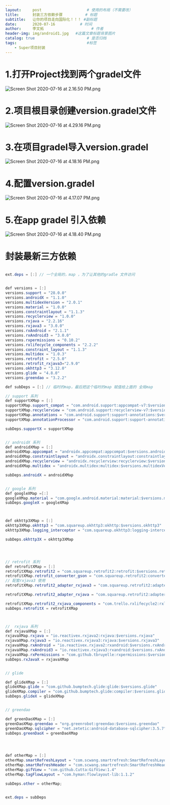 ```yaml
---
layout:     post                    # 使用的布局（不需要改）
title:      封装三方依赖步骤          # 标题 
subtitle:   让你的项目走向国际化！！！ #副标题
date:       2020-07-16           # 时间
author:     李文拓                     # 作者
header-img: img/android1.jpg   #这篇文章标题背景图片
catalog: true                       # 是否归档
tags:                               #标签
    - Super项目封装
---
```


# 1.打开Project找到两个gradel文件
![Screen Shot 2020-07-16 at 2.16.50 PM.png](https://upload-images.jianshu.io/upload_images/21988850-fc73682745a21287.png?imageMogr2/auto-orient/strip%7CimageView2/2/w/1240)

# 2.项目根目录创建version.gradel文件
![Screen Shot 2020-07-16 at 4.29.16 PM.png](https://upload-images.jianshu.io/upload_images/21988850-d0bac78d3eb36a91.png?imageMogr2/auto-orient/strip%7CimageView2/2/w/1240)

# 3.在项目gradel导入version.gradel
![Screen Shot 2020-07-16 at 4.18.16 PM.png](https://upload-images.jianshu.io/upload_images/21988850-a13d45be0511b1fd.png?imageMogr2/auto-orient/strip%7CimageView2/2/w/1240)

# 4.配置version.gradel
![Screen Shot 2020-07-16 at 4.17.07 PM.png](https://upload-images.jianshu.io/upload_images/21988850-2c79de2d0266a9aa.png?imageMogr2/auto-orient/strip%7CimageView2/2/w/1240)

# 5.在app gradel 引入依赖
![Screen Shot 2020-07-16 at 4.18.40 PM.png](https://upload-images.jianshu.io/upload_images/21988850-da91d37baa27fbc1.png?imageMogr2/auto-orient/strip%7CimageView2/2/w/1240)

# 封装最新三方依赖

```java

ext.deps = [:] // 一个全局的，map ，为了让其他的gradle 文件访问


def versions = [:]
versions.support = "28.0.0"
versions.androidX = "1.1.0"
versions.multidexVersion = "2.0.1"
versions.material = "1.0.0"
versions.constraintlayout = "1.1.3"
versions.recyclerview = "1.0.0"
versions.rxjava = "2.2.16"
versions.rxjava3 = "3.0.0"
versions.rxAndroid = "2.1.1"
versions.rxAndroid3 = "3.0.0"
versions.rxpermissions = "0.10.2"
versions.rxlifecycle_components = "2.2.2"
versions.constraint_layout = "1.1.3"
versions.multidex = "1.0.3"
versions.retrofit = "2.5.0"
versions.retrofit_rxjava3="2.9.0"
versions.okhttp3 = "3.12.0"
versions.glide = "4.8.0"
versions.greendao = "3.2.2"

def subDeps = [:] // 临时的map，最后把这个临时的map 赋值给上面的 全局map

// support 系列
def supportXMap = [:]
supportXMap.support_compat = "com.android.support:appcompat-v7:$versions.support"
supportXMap.recyclerview = "com.android.support:recyclerview-v7:$versions.support"
supportXMap.annotations = "com.android.support:support-annotations:$versions.support"
supportXMap.annotationProcessor = "com.android.support:support-annotations:$versions.support"

subDeps.supportX = supportXMap


// androidX 系列
def androidXMap = [:]
androidXMap.appcompat = "androidx.appcompat:appcompat:$versions.androidX"
androidXMap.constraintlayout = "androidx.constraintlayout:constraintlayout:$versions.constraintlayout"
androidXMap.recyclerview = "androidx.recyclerview:recyclerview:$versions.recyclerview"
androidXMap.multidex = "androidx.multidex:multidex:$versions.multidexVersion"

subDeps.androidX = androidXMap


// google 系列
def googleXMap =[:]
googleXMap.material = "com.google.android.material:material:$versions.material"
subDeps.googleX = googleXMap



def okhttp3XMap = [:]
okhttp3XMap.okhttp3 = "com.squareup.okhttp3:okhttp:$versions.okhttp3"
okhttp3XMap.logging_interceptor = "com.squareup.okhttp3:logging-interceptor:$versions.okhttp3"

subDeps.okhttp3X = okhttp3XMap




// retrofit 系列
def retrofitXMap = [:]
retrofitXMap.retrofit2 = "com.squareup.retrofit2:retrofit:$versions.retrofit"
retrofitXMap.retrofit_converter_gson = "com.squareup.retrofit2:converter-gson:$versions.retrofit"
// 配套rxjava3 使用
retrofitXMap.retrofit2_adapter_rxjava3 = "com.squareup.retrofit2:adapter-rxjava3:$versions.retrofit_rxjava3"

retrofitXMap.retrofit2_adapter_rxjava = "com.squareup.retrofit2:adapter-rxjava2:$versions.retrofit"

retrofitXMap.retrofit2_rxjava_components = "com.trello.rxlifecycle2:rxlifecycle-components:$versions.rxlifecycle_components"
subDeps.retrofitX = retrofitXMap



//  rxjava 系列
def rxjavaXMap = [:]
rxjavaXMap.rxjava = "io.reactivex.rxjava2:rxjava:$versions.rxjava"
rxjavaXMap.rxjava3 = "io.reactivex.rxjava3:rxjava:$versions.rxjava3"
rxjavaXMap.rxAndroid = "io.reactivex.rxjava2:rxandroid:$versions.rxAndroid"
rxjavaXMap.rxAndroid3 = "io.reactivex.rxjava3:rxandroid:$versions.rxAndroid3"
rxjavaXMap.rxPermissions = "com.github.tbruyelle:rxpermissions:$versions.rxpermissions"
subDeps.rxJavaX = rxjavaXMap


// glide

def glideXMap = [:]
glideXMap.glide = "com.github.bumptech.glide:glide:$versions.glide"
glideXMap.compiler = "com.github.bumptech.glide:compiler:$versions.glide"
subDeps.glideX = glideXMap


// greendao

def greenDaoXMap = [:]
greenDaoXMap.greendao = "org.greenrobot:greendao:$versions.greendao"
greenDaoXMap.sqlcipher = "net.zetetic:android-database-sqlcipher:3.5.7"
subDeps.greenDaoX = greenDaoXMap




def otherMap = [:]
otherMap.smartRefreshLayout = "com.scwang.smartrefresh:SmartRefreshLayout:1.1.0-alpha-16"
otherMap.smartRefreshHeader = "com.scwang.smartrefresh:SmartRefreshHeader:1.1.0-alpha-16"
otherMap.gifView = "com.github.Cutta:GifView:1.4"
otherMap.tagFlowLayout = "com.hyman:flowlayout-lib:1.1.2"

subDeps.other = otherMap;


ext.deps = subDeps





```


